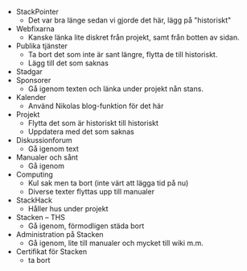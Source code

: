 
* StackPointer
  * Det var bra länge sedan vi gjorde det här, lägg på "historiskt"
* Webfixarna
  * Kanske länka lite diskret från projekt, samt från botten av sidan.
* Publika tjänster
  * Ta bort det som inte är sant längre, flytta de till historiskt.
  * Lägg till det som saknas
* Stadgar
* Sponsorer
  * Gå igenom texten och länka under projekt nån stans.
* Kalender
  * Använd Nikolas blog-funktion för det här
* Projekt
  * Flytta det som är historiskt till historiskt
  * Uppdatera med det som saknas
* Diskussionforum
  * Gå igenom text
* Manualer och sånt
  * Gå igenom
* Computing
  * Kul sak men ta bort (inte värt att lägga tid på nu)
  * Diverse texter flyttas upp till manualer
* StackHack
  * Håller hus under projekt
* Stacken – THS
  * Gå igenom, förmodligen städa bort
* Administration på Stacken
  * Gå igenom, lite till manualer och mycket till wiki m.m.
* Certifikat för Stacken
  * ta bort
